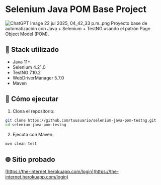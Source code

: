 # Selenium Java POM Base Project

![ChatGPT Image 22 jul 2025, 04_42_33 p.m..png](..%2F..%2FUsers%2FAdmin%2FDownloads%2FChatGPT%20Image%2022%20jul%202025%2C%2004_42_33%20p.m..png)
Proyecto base de automatización con Java + Selenium + TestNG usando el patrón Page Object Model (POM).

## 🧰 Stack utilizado
- Java 11+
- Selenium 4.21.0
- TestNG 7.10.2
- WebDriverManager 5.7.0
- Maven

## 🚀 Cómo ejecutar

1. Clona el repositorio:
```bash
git clone https://github.com/tuusuario/selenium-java-pom-testng.git
cd selenium-java-pom-testng
```

2. Ejecuta con Maven:
```bash
mvn clean test
```

## 🌐 Sitio probado
[https://the-internet.herokuapp.com/login](https://the-internet.herokuapp.com/login)
